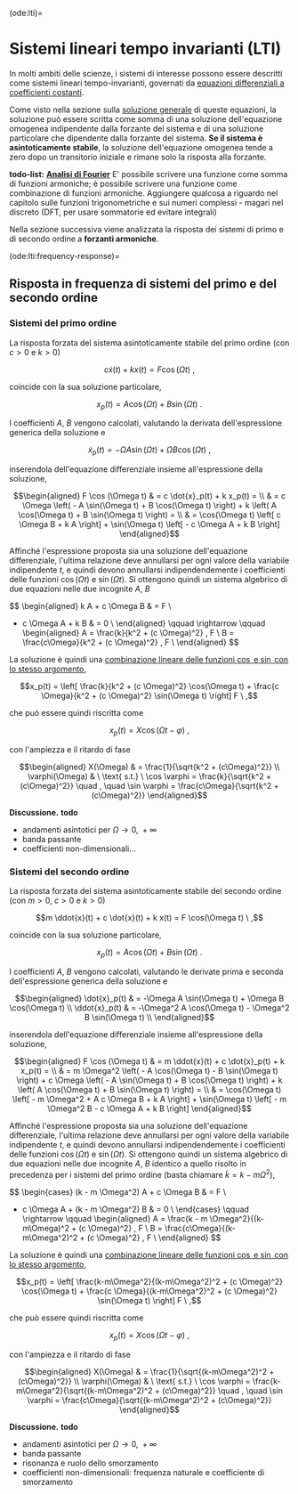 (ode:lti)=
# Sistemi lineari tempo invarianti (LTI)

In molti ambiti delle scienze, i sistemi di interesse possono essere descritti come sistemi lineari tempo-invarianti, governati da [equazioni differenziali a coefficienti costanti](ode-hs:types:linear-const).

Come visto nella sezione sulla [soluzione generale](ode-hs:types:linear-const:sol) di queste equazioni, la soluzione può essere scritta come somma di una soluzione dell'equazione omogenea indipendente dalla forzante del sistema e di una soluzione particolare che dipendente dalla forzante del sistema. **Se il sistema è asintoticamente stabile**, la soluzione dell'equazione omogenea tende a zero dopo un transitorio iniziale e rimane solo la risposta alla forzante. 

**todo-list:** [**Analisi di Fourier**](math-hs:todo:fourier) E' possibile scrivere una funzione come somma di funzioni armoniche; è possibile scrivere una funzione come combinazione di funzioni armoniche. Aggiungere qualcosa a riguardo nel capitolo sulle funzioni trigonometriche e sui numeri complessi - magari nel discreto (DFT, per usare sommatorie ed evitare integrali)

Nella sezione successiva viene analizzata la risposta dei sistemi di primo e di secondo ordine a **forzanti armoniche**. 

(ode:lti:frequency-response)=
## Risposta in frequenza di sistemi del primo e del secondo ordine

### Sistemi del primo ordine

La risposta forzata del sistema asintoticamente stabile del primo ordine (con $c > 0$ e $k > 0$)

$$c \dot{x}(t) + k x(t) = F \cos(\Omega t) \ ,$$

coincide con la sua soluzione particolare,

$$x_p(t) = A \cos(\Omega t) + B \sin(\Omega t) \ .$$

I coefficienti $A$, $B$ vengono calcolati, valutando la derivata dell'espressione generica della soluzione e

$$\dot{x}_p(t) = -\Omega A \sin(\Omega t) + \Omega B \cos(\Omega t) \ ,$$

inserendola dell'equazione differenziale insieme all'espressione della soluzione,

$$\begin{aligned}
 F \cos (\Omega t)
 & = c \dot{x}_p(t) + k x_p(t) = \\
 & = c \Omega \left( - A \sin(\Omega t) + B \cos(\Omega t)  \right) + k \left( A \cos(\Omega t) + B \sin(\Omega t) \right) = \\
 & = \cos(\Omega t) \left[ c \Omega B + k A \right] + \sin(\Omega t) \left[ - c \Omega A + k B \right]
\end{aligned}$$

Affinché l'espressione proposta sia una soluzione dell'equazione differenziale, l'ultima relazione deve annullarsi per ogni valore della variabile indipendente $t$, e quindi devono annullarsi indipendendemente i coefficienti delle funzioni $\cos(\Omega t)$ e $\sin (\Omega t)$. Si ottengono quindi un sistema algebrico di due equazioni nelle due incognite $A$, $B$

$$
\begin{aligned}
  k A + c \Omega B & = F \\
 - c \Omega A + k B & = 0 \\
\end{aligned}
\qquad \rightarrow \qquad
\begin{aligned}
  A = \frac{k}{k^2 + (c \Omega)^2} \, F \\
  B = \frac{c\Omega}{k^2 + (c \Omega)^2} \, F  \\
\end{aligned}
$$

La soluzione è quindi una [combinazione lineare delle funzioni $\cos$ e $\sin$ con lo stesso argomento](math-hs:trigonometry:linear-combination),

$$x_p(t) = \left[  \frac{k}{k^2 + (c \Omega)^2} \cos(\Omega t) + \frac{c \Omega}{k^2 + (c \Omega)^2} \sin(\Omega t) \right] F \ ,$$

che può essere quindi riscritta come

$$x_p(t) = X \cos (\Omega t - \varphi) \ ,$$

con l'ampiezza e il ritardo di fase

$$\begin{aligned}
  X(\Omega) & = \frac{1}{\sqrt{k^2 + (c\Omega)^2}} \\
  \varphi(\Omega) & \ \text{ s.t.} \ \cos \varphi = \frac{k}{\sqrt{k^2 + (c\Omega)^2}} \quad , \quad \sin \varphi = \frac{c\Omega}{\sqrt{k^2 + (c\Omega)^2}}
\end{aligned}$$

**Discussione.** **todo**
- andamenti asintotici per $\Omega \rightarrow 0, \ +\infty$
- banda passante
- coefficienti non-dimensionali...


### Sistemi del secondo ordine

La risposta forzata del sistema asintoticamente stabile del secondo ordine (con $m > 0$, $c > 0$ e $k > 0$)

$$m \ddot{x}(t) + c \dot{x}(t) + k x(t) = F \cos(\Omega t) \ ,$$

coincide con la sua soluzione particolare,

$$x_p(t) = A \cos(\Omega t) + B \sin(\Omega t) \ .$$

I coefficienti $A$, $B$ vengono calcolati, valutando le derivate prima e seconda dell'espressione generica della soluzione e

$$\begin{aligned}
   \dot{x}_p(t) & = -\Omega A \sin(\Omega t) + \Omega B \cos(\Omega t) \\
  \ddot{x}_p(t) & = -\Omega^2 A \cos(\Omega t) - \Omega^2 B \sin(\Omega t) \\
\end{aligned}$$

inserendola dell'equazione differenziale insieme all'espressione della soluzione,

$$\begin{aligned}
 F \cos (\Omega t)
 & = m \ddot{x}(t) + c \dot{x}_p(t) + k x_p(t) = \\
 & = m \Omega^2 \left( - A \cos(\Omega t) - B \sin(\Omega t)  \right) + c \Omega \left( - A \sin(\Omega t) + B \cos(\Omega t)  \right) + k \left( A \cos(\Omega t) + B \sin(\Omega t) \right) = \\
 & = \cos(\Omega t) \left[ - m \Omega^2 + A c \Omega B + k A \right] + \sin(\Omega t) \left[ - m \Omega^2 B - c \Omega A + k B \right]
\end{aligned}$$

Affinché l'espressione proposta sia una soluzione dell'equazione differenziale, l'ultima relazione deve annullarsi per ogni valore della variabile indipendente $t$, e quindi devono annullarsi indipendendemente i coefficienti delle funzioni $\cos(\Omega t)$ e $\sin (\Omega t)$. Si ottengono quindi un sistema algebrico di due equazioni nelle due incognite $A$, $B$ identico a quello risolto in precedenza per i sistemi del primo ordine (basta chiamare $\tilde{k} = k - m \Omega^2$),

$$
\begin{cases}
  (k - m \Omega^2) A + c \Omega B & = F \\
 - c \Omega A + (k - m \Omega^2) B & = 0 \\
\end{cases}
\qquad \rightarrow \qquad
\begin{aligned}
  A = \frac{k - m \Omega^2}{(k-m\Omega)^2 + (c \Omega)^2} \, F \\
  B = \frac{c\Omega}{(k-m\Omega^2)^2 + (c \Omega)^2} \, F  \\
\end{aligned}
$$

La soluzione è quindi una [combinazione lineare delle funzioni $\cos$ e $\sin$ con lo stesso argomento](math-hs:trigonometry:linear-combination),

$$x_p(t) = \left[  \frac{k-m\Omega^2}{(k-m\Omega^2)^2 + (c \Omega)^2} \cos(\Omega t) + \frac{c \Omega}{(k-m\Omega^2)^2 + (c \Omega)^2} \sin(\Omega t) \right] F \ ,$$

che può essere quindi riscritta come

$$x_p(t) = X \cos (\Omega t - \varphi) \ ,$$

con l'ampiezza e il ritardo di fase

$$\begin{aligned}
  X(\Omega) & = \frac{1}{\sqrt{(k-m\Omega^2)^2 + (c\Omega)^2}} \\
  \varphi(\Omega) & \ \text{ s.t.} \ \cos \varphi = \frac{k-m\Omega^2}{\sqrt{(k-m\Omega^2)^2 + (c\Omega)^2}} \quad , \quad \sin \varphi = \frac{c\Omega}{\sqrt{(k-m\Omega^2)^2 + (c\Omega)^2}}
\end{aligned}$$

**Discussione.** **todo**
- andamenti asintotici per $\Omega \rightarrow 0, \ +\infty$
- banda passante
- risonanza e ruolo dello smorzamento
- coefficienti non-dimensionali: frequenza naturale e coefficiente di smorzamento




